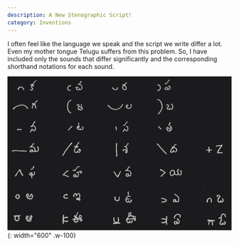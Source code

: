 ```yaml
---
description: A New Stenographic Script!
category: Inventions
---
```


I often feel like the language we speak and the script we write differ a lot. Even my mother tongue Telugu suffers from this problem. So, I have included only the sounds that differ significantly and the corresponding shorthand notations for each sound.

![Image](assets/img/posts/Navam's_Shorthand_Script/1.jpg){: width="600" .w-100}